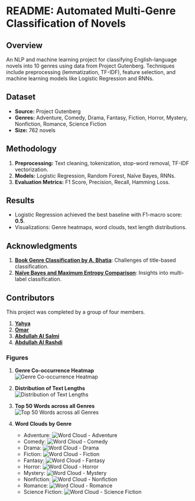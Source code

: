# README: Automated Multi-Genre Classification of Novels

## Overview
An NLP and machine learning project for classifying English-language novels into 10 genres using data from Project Gutenberg. Techniques include preprocessing (lemmatization, TF-IDF), feature selection, and machine learning models like Logistic Regression and RNNs.

## Dataset
- **Source:** Project Gutenberg
- **Genres:** Adventure, Comedy, Drama, Fantasy, Fiction, Horror, Mystery, Nonfiction, Romance, Science Fiction
- **Size:** 762 novels

## Methodology
1. **Preprocessing:** Text cleaning, tokenization, stop-word removal, TF-IDF vectorization.
2. **Models:** Logistic Regression, Random Forest, Naïve Bayes, RNNs.
3. **Evaluation Metrics:** F1 Score, Precision, Recall, Hamming Loss.

## Results
- Logistic Regression achieved the best baseline with F1-macro score: **0.5**.
- Visualizations: Genre heatmaps, word clouds, text length distributions.

## Acknowledgments
1. **[Book Genre Classification by A. Bhatia](https://github.com/akshaybhatia10/Book-Genre-Classification)**: Challenges of title-based classification.
2. **[Naïve Bayes and Maximum Entropy Comparison](chrome-extension://oemmndcbldboiebfnladdacbdfmadadm/https://iopscience.iop.org/article/10.1088/1742-6596/1722/1/012007/pdf)**: Insights into multi-label classification.

## Contributors
This project was completed by a group of four members.

1. **[Yahya](https://github.com/EllE961)**
2. **[Omar](https://github.com/alsadio)** 
3. **[Abdullah Al Salmi](https://github.com/abalsalmi)**
4. **[Abdullah Al Rashdi](https://github.com/Al-Rashdi)**

### Figures
1. **Genre Co-occurrence Heatmap**  
   ![Genre Co-occurrence Heatmap](images/genre_cooccurrence_heatmap.png)

2. **Distribution of Text Lengths**  
   ![Distribution of Text Lengths](images/text_length_distribution.png)

3. **Top 50 Words across all Genres**  
   ![Top 50 Words across all Genres](images/top50.png)

4. **Word Clouds by Genre**  
   - Adventure: ![Word Cloud - Adventure](images/wordcloud_adventure.png)
   - Comedy: ![Word Cloud - Comedy](images/wordcloud_comedy.png)
   - Drama: ![Word Cloud - Drama](images/wordcloud_drama.png)
   - Fiction: ![Word Cloud - Fiction](images/wordcloud_fiction.png)
   - Fantasy: ![Word Cloud - Fantasy](images/wordcloud_fantasy.png)
   - Horror: ![Word Cloud - Horror](images/wordcloud_horror.png)
   - Mystery: ![Word Cloud - Mystery](images/wordcloud_mystery.png)
   - Nonfiction: ![Word Cloud - Nonfiction](images/wordcloud_nonfiction.png)
   - Romance: ![Word Cloud - Romance](images/wordcloud_romance.png)
   - Science Fiction: ![Word Cloud - Science Fiction](images/wordcloud_scifi.png)
